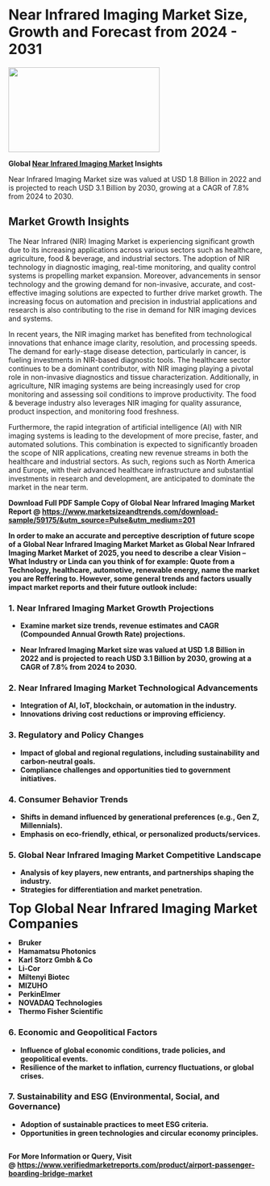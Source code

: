 <H1>Near Infrared Imaging Market Size, Growth and Forecast from 2024 - 2031</H1><img class="aligncenter size-medium wp-image-584254" src="https://thirdeyenews.in/wp-content/uploads/2024/09/Global-Market-Research-300x168.jpeg" alt="" width="300" height="168" /><p><strong>Global&nbsp;<a href="https://www.marketsizeandtrends.com/download-sample/59175/&amp;utm_source=Pulse&amp;utm_medium=201">Near Infrared Imaging Market</a> Insights</strong></p><p>Near Infrared Imaging Market size was valued at USD 1.8 Billion in 2022 and is projected to reach USD 3.1 Billion by 2030, growing at a CAGR of 7.8% from 2024 to 2030.</p><p><h2>Market Growth Insights</h2><p>The Near Infrared (NIR) Imaging Market is experiencing significant growth due to its increasing applications across various sectors such as healthcare, agriculture, food & beverage, and industrial sectors. The adoption of NIR technology in diagnostic imaging, real-time monitoring, and quality control systems is propelling market expansion. Moreover, advancements in sensor technology and the growing demand for non-invasive, accurate, and cost-effective imaging solutions are expected to further drive market growth. The increasing focus on automation and precision in industrial applications and research is also contributing to the rise in demand for NIR imaging devices and systems.</p><p><strong></strong></p><p>In recent years, the NIR imaging market has benefited from technological innovations that enhance image clarity, resolution, and processing speeds. The demand for early-stage disease detection, particularly in cancer, is fueling investments in NIR-based diagnostic tools. The healthcare sector continues to be a dominant contributor, with NIR imaging playing a pivotal role in non-invasive diagnostics and tissue characterization. Additionally, in agriculture, NIR imaging systems are being increasingly used for crop monitoring and assessing soil conditions to improve productivity. The food & beverage industry also leverages NIR imaging for quality assurance, product inspection, and monitoring food freshness.</p><p>Furthermore, the rapid integration of artificial intelligence (AI) with NIR imaging systems is leading to the development of more precise, faster, and automated solutions. This combination is expected to significantly broaden the scope of NIR applications, creating new revenue streams in both the healthcare and industrial sectors. As such, regions such as North America and Europe, with their advanced healthcare infrastructure and substantial investments in research and development, are anticipated to dominate the market in the near term.</p><p><strong></p><p><span class=""><strong>Download Full PDF Sample Copy of Global Near Infrared Imaging Market Report</strong> @ <a href="https://www.marketsizeandtrends.com/download-sample/59175/&amp;utm_source=Pulse&amp;utm_medium=201" target="_blank">https://www.marketsizeandtrends.com/download-sample/59175/&amp;utm_source=Pulse&amp;utm_medium=201</a></span></p><p>In order to make an accurate and perceptive description of future scope of a Global&nbsp;Near Infrared Imaging Market Market as Global&nbsp;Near Infrared Imaging Market Market of 2025, you need to describe a clear Vision &ndash; What Industry or Linda can you think of for example: Quote from a Technology, healthcare, automotive, renewable energy, name the market you are Reffering to. However, some general trends and factors usually impact market reports and their future outlook include:</p><h3>1.&nbsp;<strong>Near Infrared Imaging Market Growth Projections</strong></h3><ul><li>Examine market size trends, revenue estimates and CAGR (Compounded Annual Growth Rate) projections.</li><li><p>Near Infrared Imaging Market size was valued at USD 1.8 Billion in 2022 and is projected to reach USD 3.1 Billion by 2030, growing at a CAGR of 7.8% from 2024 to 2030.</p></li></ul><h3>2.&nbsp;<strong>Near Infrared Imaging Market Technological Advancements</strong></h3><ul><li>Integration of AI, IoT, blockchain, or automation in the industry.</li><li>Innovations driving cost reductions or improving efficiency.</li></ul><h3>3.&nbsp;<strong>Regulatory and Policy Changes</strong></h3><ul><li>Impact of global and regional regulations, including sustainability and carbon-neutral goals.</li><li>Compliance challenges and opportunities tied to government initiatives.</li></ul><h3>4.&nbsp;<strong>Consumer Behavior Trends</strong></h3><ul><li>Shifts in demand influenced by generational preferences (e.g., Gen Z, Millennials).</li><li>Emphasis on eco-friendly, ethical, or personalized products/services.</li></ul><h3>5.&nbsp;<strong>Global Near Infrared Imaging Market Competitive Landscape</strong></h3><ul><li>Analysis of key players, new entrants, and partnerships shaping the industry.</li><li>Strategies for differentiation and market penetration.</li></ul><p data-pm-slice="1 1 []"><span style="color: inherit; font-family: inherit; font-size: 25px;">Top Global Near Infrared Imaging Market Companies</span></p><div class="" data-test-id=""><p><li>Bruker</li><li> Hamamatsu Photonics</li><li> Karl Storz Gmbh & Co</li><li> Li-Cor</li><li> Miltenyi Biotec</li><li> MIZUHO</li><li> PerkinElmer</li><li> NOVADAQ Technologies</li><li> Thermo Fisher Scientific</li></p></div><h3>6.&nbsp;<strong>Economic and Geopolitical Factors</strong></h3><ul><li>Influence of global economic conditions, trade policies, and geopolitical events.</li><li>Resilience of the market to inflation, currency fluctuations, or global crises.</li></ul><h3>7.&nbsp;<strong>Sustainability and ESG (Environmental, Social, and Governance)</strong></h3><ul><li>Adoption of sustainable practices to meet ESG criteria.</li><li>Opportunities in green technologies and circular economy principles.</li></ul><h2><strong style="font-size: 14px;">For More Information or Query, Visit @&nbsp;</strong><a style="background-color: #ffffff; font-size: 14px;" href="https://www.marketsizeandtrends.com/report/near-infrared-imaging-market/" target="_blank">https://www.verifiedmarketreports.com/product/airport-passenger-boarding-bridge-market</a></h2>
